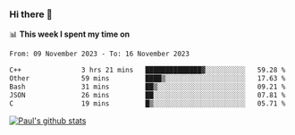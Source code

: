 ### Hi there 👋

📊 **This week I spent my time on**
<!--START_SECTION:waka-->

```txt
From: 09 November 2023 - To: 16 November 2023

C++               3 hrs 21 mins   ██████████████▓░░░░░░░░░░   59.28 %
Other             59 mins         ████▒░░░░░░░░░░░░░░░░░░░░   17.63 %
Bash              31 mins         ██▒░░░░░░░░░░░░░░░░░░░░░░   09.21 %
JSON              26 mins         ██░░░░░░░░░░░░░░░░░░░░░░░   07.81 %
C                 19 mins         █▒░░░░░░░░░░░░░░░░░░░░░░░   05.71 %
```

<!--END_SECTION:waka-->


[![Paul's github stats](https://github-readme-stats.vercel.app/api?username=mickeyouyou&theme=dracula&show_icons=true)](https://github.com/anuraghazra/github-readme-stats)
